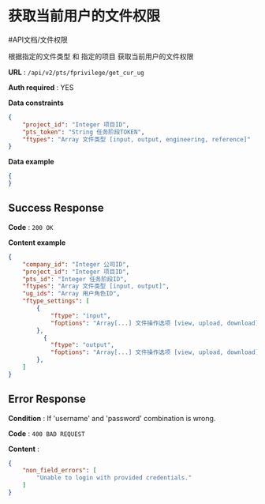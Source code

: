 # 获取当前用户的文件权限
#API文档/文件权限 

根据指定的文件类型 和 指定的项目 获取当前用户的文件权限

**URL** : `/api/v2/pts/fprivilege/get_cur_ug`

**Auth required** : YES

**Data constraints**

```json
{
    "project_id": "Integer 项目ID",
    "pts_token": "String 任务阶段TOKEN",
    "ftypes": "Array 文件类型 [input, output, engineering, reference]"
}
```

**Data example**

```json
{
}
```

## Success Response

**Code** : `200 OK`

**Content example**

```json
{
    "company_id": "Integer 公司ID",
    "project_id": "Integer 项目ID",
    "pts_id": "Integer 任务阶段ID",
    "ftypes": "Array 文件类型 [input, output]",
    "ug_ids": "Array 用户角色ID",
    "ftype_settings": [
        {
            "ftype": "input",
            "foptions": "Array[...] 文件操作选项 [view, upload, download]"
        },
	      {
            "ftype": "output",
            "foptions": "Array[...] 文件操作选项 [view, upload, download]"
        },
    ]
}
```

## Error Response

**Condition** : If 'username' and 'password' combination is wrong.

**Code** : `400 BAD REQUEST`

**Content** :

```json
{
    "non_field_errors": [
        "Unable to login with provided credentials."
    ]
}
```
